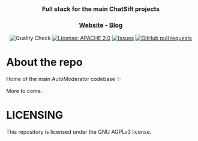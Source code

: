 <div align="center">
  <h3>
    Full stack for the main ChatSift projects
  </h3>

  <p align="center">
    <h3>
      <strong>
        <a href="https://automoderator.app/">Website</a>
        <a>-</a>
        <a href="https://blog.automoderator.app/">Blog</a>
      </strong>
    </h3>
  </p>

  <p>
      <img src="https://github.com/didinele/AutoModerator/actions/workflows/quality.yml/badge.svg" alt="Quality Check">
      <a href="https://github.com/didinele/AutoModerator/blob/main/LICENSE"><img src="https://img.shields.io/badge/License-GNU%20AGPLv3-yellow.svg" alt="License: APACHE 2.0"></a>
      <a href="https://github.com/didinele/AutoModerator/issues"><img src="https://img.shields.io/github/issues-raw/didinele/AutoModerator.svg?maxAge=25000" alt="Issues"></a>
      <a href="https://github.com/didinele/AutoModerator/pulls"><img src="https://img.shields.io/github/issues-pr/didinele/AutoModerator.svg?style=flat" alt="GitHub pull requests"></a><br>
  </p>
</div>

# About the repo

Home of the main AutoModerator codebase ✨

More to come.

# LICENSING

This repository is licensed under the GNU AGPLv3 license.
